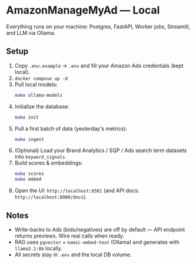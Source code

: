 # AmazonManageMyAd — Local

Everything runs on your machine: Postgres, FastAPI, Worker jobs, Streamlit, and LLM via Ollama.

## Setup
1. Copy `.env.example` → `.env` and fill your Amazon Ads credentials (kept local).
2. `docker compose up -d`
3. Pull local models:
   ```bash
   make ollama-models
   ```
4. Initialize the database:
   ```bash
   make init
   ```
5. Pull a first batch of data (yesterday's metrics):
   ```bash
   make ingest
   ```
6. (Optional) Load your Brand Analytics / SQP / Ads search term datasets into `keyword_signals`.
7. Build scores & embeddings:
    ```bash
    make scores
    make embed
    ```
8. Open the UI: `http://localhost:8501` (and API docs: `http://localhost:8000/docs`).

## Notes
- Write-backs to Ads (bids/negatives) are off by default — API endpoint returns previews. Wire real calls when ready.
- RAG uses `pgvector` + `nomic-embed-text` (Ollama) and generates with `llama3.1:8b` locally.
- All secrets stay in `.env` and the local DB volume.
